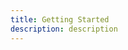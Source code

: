 ```yaml
---
title: Getting Started
description: description
---
```


<inline-fragment platform="js" src="~/lib/predictions/fragments/js/getting-started.md"></inline-fragment>
<inline-fragment platform="ios" src="~/lib/predictions/fragments/ios/getting-started.md"></inline-fragment>